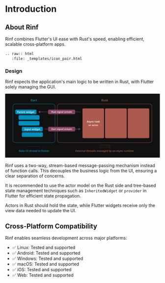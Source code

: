 # Introduction

## About Rinf

Rinf combines Flutter's UI ease with Rust's speed, enabling efficient, scalable cross-platform apps.

```{eval-rst}
.. raw:: html
   :file: _templates/icon_pair.html
```

### Design

Rinf expects the application's main logic to be written in Rust, with Flutter solely managing the GUI.

![Rinf design](_static/rinf_design.png)

Rinf uses a two-way, stream-based message-passing mechanism instead of function calls. This decouples the business logic from the UI, ensuring a clear separation of concerns.

It is recommended to use the actor model on the Rust side and tree-based state management techniques such as `InheritedWidget` or `provider` in Flutter for efficient state propagation.

Actors in Rust should hold the state, while Flutter widgets receive only the view data needed to update the UI.

## Cross-Platform Compatibility

Rinf enables seamless development across major platforms:

- ✅ Linux: Tested and supported
- ✅ Android: Tested and supported
- ✅ Windows: Tested and supported
- ✅ macOS: Tested and supported
- ✅ iOS: Tested and supported
- ✅ Web: Tested and supported
